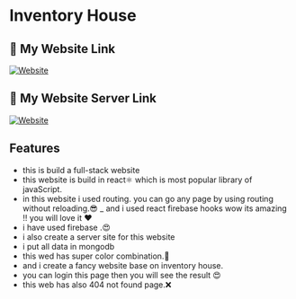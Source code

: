 # Inventory House

 


## 🔗 My Website Link
[![Website](https://img.shields.io/badge/let's-go-000?style=for-the-badge&logo=&logoColor=white)](https://assingment-11-hussain.web.app/)
## 🔗 My Website Server Link
[![Website](https://img.shields.io/badge/let's-see-000?style=for-the-badge&logo=&logoColor=green)](https://inventory-server-v41p.onrender.com//)
  

## Features
-  this is build a full-stack website
-  this website is build in react⚛️ which is most popular library of javaScript. 
- in this website i used routing. you can go any page by using routing without reloading.😎
_  and i used react firebase hooks wow its amazing !! you will love it ❤
-  i have used  firebase .😍
-  i also create a server site for this website 
-  i put all data in mongodb 
- this wed has super color combination.🎨
- and i create a fancy website base on inventory house.
- you can login this page then you will see the result 😍
- this web has also 404 not found page.❌

